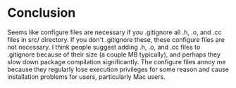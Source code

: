 # Conclusion
Seems like configure files are necessary if you .gitignore all .h, .o, and .cc files in src/ directory. If you don't .gitignore these, these configure files are not necessary. I think people suggest adding .h, .o, and .cc files to .gitignore because of their size (a couple MB typically), and perhaps they slow down package compilation significantly. The configure files annoy me because they regularly lose execution privileges for some reason and cause installation problems for users, particularly Mac users. 
